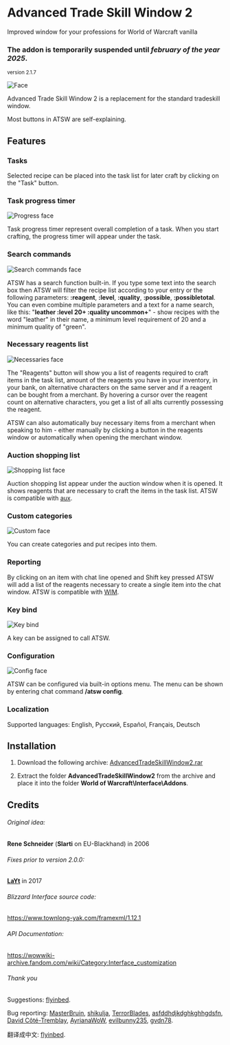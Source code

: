 # Advanced Trade Skill Window 2
Improved window for your professions for World of Warcraft vanilla

### The addon is temporarily suspended until _february of the year 2025_. 

<sub>version 2.1.7</sub>

![Face](https://github.com/Shellyoung/AdvancedTradeSkillWindow2/assets/40469927/03e89d75-14f0-417a-8c27-808cb54ce29f)


  Advanced Trade Skill Window 2 is a replacement for the standard tradeskill window.
  
  Most buttons in ATSW are self-explaining.
  
  ## Features
  ### Tasks
  Selected recipe can be placed into the task list for later craft by clicking on the "Task" button.
  
  ### Task progress timer
  ![Progress face](https://user-images.githubusercontent.com/40469927/189532773-1d745b82-9a98-4db6-919d-4ba86f0b4ab2.png)
  
  Task progress timer represent overall completion of a task. When you start crafting, the progress timer will appear under the task.


  ### Search commands
  
  ![Search commands face](https://user-images.githubusercontent.com/40469927/189532786-b064c4fe-b156-42df-b45f-09bed5b6e3d3.png)
  
  ATSW has a search function built-in. If you type some text into the search box then ATSW will filter the recipe list according to your entry or the following parameters: **:reagent**, **:level**, **:quality**, **:possible**, **:possibletotal**. You can even combine multiple parameters and a text for a name search, like this:
"**leather :level 20+ :quality uncommon+**" - show recipes with the word "leather" in their name, a minimum level requirement of 20 and a minimum quality of "green".
  
  
  ### Necessary reagents list
  
  ![Necessaries face](https://user-images.githubusercontent.com/40469927/189532793-dc72aceb-4eac-4e72-9b86-9cdec2fc4e3e.png)
  
  The "Reagents" button will show you a list of reagents required to craft items in the task list, amount of the reagents you have in your inventory, in your bank, on alternative characters on the same server and if a reagent can be bought from a merchant. By hovering a cursor over the reagent count on alternative characters, you get a list of all alts currently possessing the reagent.

  ATSW can also automatically buy necessary items from a merchant when speaking to him - either manually by clicking a button in the reagents window or automatically when opening the merchant window.
  
  ### Auction shopping list
  
  ![Shopping list face](https://user-images.githubusercontent.com/40469927/189533362-11b26c25-e929-4da5-a89a-39200e7d4507.png)
  
  Auction shopping list appear under the auction window when it is opened. It shows reagents that are necessary to craft the items in the task list. ATSW is compatible with [aux](https://github.com/shirsig/aux-addon-vanilla).
  
  ### Custom categories
  
  ![Custom face](https://github.com/Shellyoung/AdvancedTradeSkillWindow2/assets/40469927/c526b0c1-c03d-4619-bb4a-2b9d86d99f40)



  You can create categories and put recipes into them.
  
  
  ### Reporting

  By clicking on an item with chat line opened and Shift key pressed ATSW will add a list of the reagents necessary to create a single item into the chat window. ATSW is compatible with [WIM](https://github.com/shirsig/WIM).
  
  
  ### Key bind
  
  ![Key bind](https://github.com/Shellyoung/AdvancedTradeSkillWindow2/assets/40469927/62774995-5b4c-4c32-88b1-7367ea3de545)


  
  A key can be assigned to call ATSW.
  
  
  ### Configuration
  
  ![Config face](https://github.com/Shellyoung/AdvancedTradeSkillWindow2/assets/40469927/14bb999e-3cf2-4657-8dfd-728f545a7169)

  
  ATSW can be configured via built-in options menu. The menu can be shown by entering chat command **/atsw config**.


  ### Localization
  Supported languages: English, Русский, Español, Français, Deutsch

  ## Installation
  1. Download the following archive: [AdvancedTradeSkillWindow2.rar](https://github.com/Shellyoung/Advanced-Trade-Skill-Window/releases/download/2.1.7/AdvancedTradeSkillWindow2.rar)
  
  2. Extract the folder	**AdvancedTradeSkillWindow2** from the archive and place it into the folder **World of Warcraft\Interface\Addons**.
  
  ## Credits
  
  ###### Original idea:
  **Rene Schneider** (**Slarti** on EU-Blackhand) in 2006 
  
  ###### Fixes prior to version 2.0.0:
  [**LaYt**](https://github.com/laytya) in 2017
  
  ###### Blizzard Interface source code:
  https://www.townlong-yak.com/framexml/1.12.1
  
  ###### API Documentation:
  https://wowwiki-archive.fandom.com/wiki/Category:Interface_customization

  ###### Thank you
  Suggestions: [flyinbed](https://github.com/flyinbed).
  
  Bug reporting: [MasterBruin](https://github.com/MasterBruin), [shikulja](https://github.com/shikulja), [TerrorBlades](https://github.com/TerrorBlades), [asfddhdjkdghkghhgdsfn](https://github.com/asfddhdjkdghkghhgdsfn), [David Côté-Tremblay](https://github.com/dctremblay), [AyrianaWoW](https://github.com/AyrianaWoW/), [evilbunny235](https://github.com/evilbunny235), [gvdn78](https://github.com/gvdn78).
  
  翻译成中文: [flyinbed](https://github.com/flyinbed).
